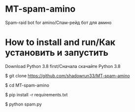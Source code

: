 # MT-spam-amino
Spam-raid bot for amino/Спам-рейд бот для амино

# How to install and run/Как установить и запустить

Download Python 3.8 first/Сначала скачайте Python 3.8

$ git clone https://github.com/shadowrun33/MT-spam-amino

$ cd MT-spam-amino

$ pip install -r requirements.txt

$ python spam.py
